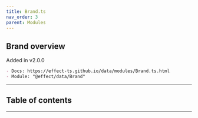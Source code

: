 ```yaml
---
title: Brand.ts
nav_order: 3
parent: Modules
---
```


## Brand overview

Added in v2.0.0

```md
- Docs: https://effect-ts.github.io/data/modules/Brand.ts.html
- Module: "@effect/data/Brand"
```

---

<h2 class="text-delta">Table of contents</h2>

---
